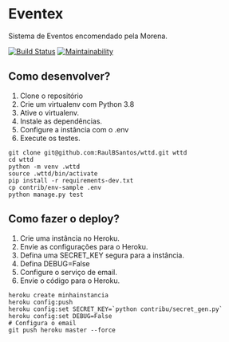 # Eventex

Sistema de Eventos encomendado pela Morena.

[![Build Status](https://travis-ci.org/RaulBSantos/wttd.svg?branch=master)](https://travis-ci.org/RaulBSantos/wttd)
[![Maintainability](https://api.codeclimate.com/v1/badges/73bcfeaf2288ade943da/maintainability)](https://codeclimate.com/github/RaulBSantos/wttd/maintainability)

## Como desenvolver?

1. Clone o repositório
2. Crie um virtualenv com Python 3.8
3. Ative o virtualenv.
4. Instale as dependências.
5. Configure a instância com o .env
6. Execute os testes.

```console
git clone git@github.com:RaulBSantos/wttd.git wttd
cd wttd
python -m venv .wttd
source .wttd/bin/activate
pip install -r requirements-dev.txt
cp contrib/env-sample .env
python manage.py test

```
## Como fazer o deploy?

1. Crie uma instância no Heroku.
2. Envie as configurações para o Heroku.
3. Defina uma SECRET_KEY segura para a instância.
4. Defina DEBUG=False
5. Configure o serviço de email.
6. Envie o código para o Heroku.

```console
heroku create minhainstancia
heroku config:push
heroku config:set SECRET_KEY=`python contribu/secret_gen.py`
heroku config:set DEBUG=False
# Configura o email
git push heroku master --force
```